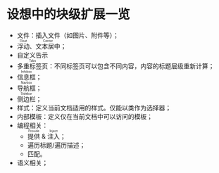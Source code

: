 # 设想中的块级扩展一览

- 文件：插入文件（如图片、附件等）；
- <ruby>浮动<rt>Float</rt></ruby>、<ruby>文本居中<rt>Center</rt></ruby>；
- 自定义告示
- <ruby>多重标签页<rt>Tabs</rt></ruby>：不同标签页可以包含不同内容，内容<wbr />
  的标题层级重新计算；
- <ruby>信息框<rt>Infobox</rt></ruby>；
- <ruby>导航框<rt>Navbox</rt></ruby>；
- <ruby>侧边栏<rt>Sidebar</rt></ruby>；
- 样式：定义当前文档适用的样式。仅能以类作为选择器；
- 内部模板：定义仅在当前文档中可以访问的模板；
- 编程相关：
  - <ruby>提供<rt>Provide</rt></ruby> & <ruby>注入<rt>Inject</rt></ruby>；
  - 遍历标题/遍历描述；
  - 匹配。
- 语义相关；
